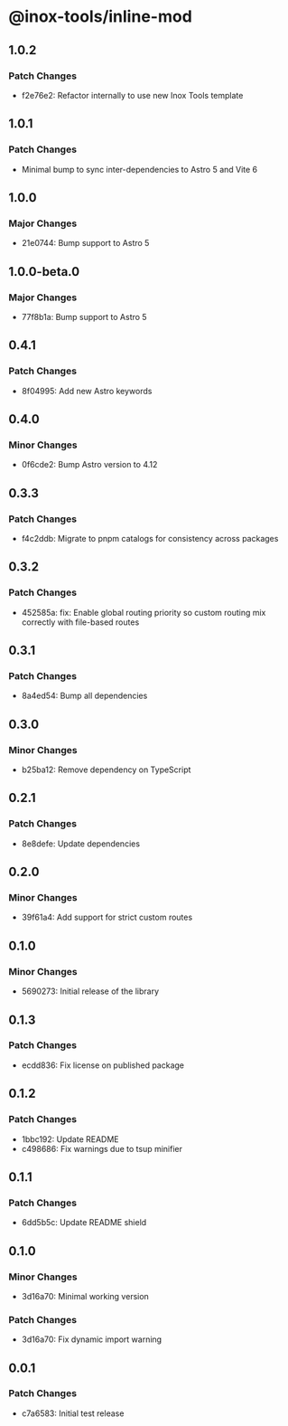 # @inox-tools/inline-mod

## 1.0.2

### Patch Changes

- f2e76e2: Refactor internally to use new Inox Tools template

## 1.0.1

### Patch Changes

- Minimal bump to sync inter-dependencies to Astro 5 and Vite 6

## 1.0.0

### Major Changes

- 21e0744: Bump support to Astro 5

## 1.0.0-beta.0

### Major Changes

- 77f8b1a: Bump support to Astro 5

## 0.4.1

### Patch Changes

- 8f04995: Add new Astro keywords

## 0.4.0

### Minor Changes

- 0f6cde2: Bump Astro version to 4.12

## 0.3.3

### Patch Changes

- f4c2ddb: Migrate to pnpm catalogs for consistency across packages

## 0.3.2

### Patch Changes

- 452585a: fix: Enable global routing priority so custom routing mix correctly with file-based routes

## 0.3.1

### Patch Changes

- 8a4ed54: Bump all dependencies

## 0.3.0

### Minor Changes

- b25ba12: Remove dependency on TypeScript

## 0.2.1

### Patch Changes

- 8e8defe: Update dependencies

## 0.2.0

### Minor Changes

- 39f61a4: Add support for strict custom routes

## 0.1.0

### Minor Changes

- 5690273: Initial release of the library

## 0.1.3

### Patch Changes

- ecdd836: Fix license on published package

## 0.1.2

### Patch Changes

- 1bbc192: Update README
- c498686: Fix warnings due to tsup minifier

## 0.1.1

### Patch Changes

- 6dd5b5c: Update README shield

## 0.1.0

### Minor Changes

- 3d16a70: Minimal working version

### Patch Changes

- 3d16a70: Fix dynamic import warning

## 0.0.1

### Patch Changes

- c7a6583: Initial test release

